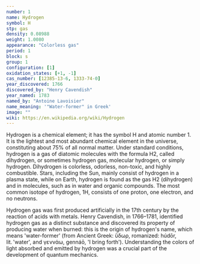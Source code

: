 ```yaml
---
number: 1
name: Hydrogen
symbol: H
stp: gas
density: 0.08988
weight: 1.0080
appearance: "Colorless gas"
period: 1
block: s
group: 1
configuration: [1]
oxidation_states: [+1, -1]
cas_number: [12385-13-6, 1333-74-0]
year_discovered: 1766
discovered_by: "Henry Cavendish"
year_named: 1783
named_by: "Antoine Lavoisier"
name_meaning: '"Water-former" in Greek'
image: ""
wiki: https://en.wikipedia.org/wiki/Hydrogen
---
```


Hydrogen is a chemical element; it has the symbol H and atomic number 1. It is the lightest and most abundant chemical element in the universe, constituting about 75% of all normal matter. Under standard conditions, hydrogen is a gas of diatomic molecules with the formula H2, called dihydrogen, or sometimes hydrogen gas, molecular hydrogen, or simply hydrogen. Dihydrogen is colorless, odorless, non-toxic, and highly combustible. Stars, including the Sun, mainly consist of hydrogen in a plasma state, while on Earth, hydrogen is found as the gas H2 (dihydrogen) and in molecules, such as in water and organic compounds. The most common isotope of hydrogen, 1H, consists of one proton, one electron, and no neutrons.

Hydrogen gas was first produced artificially in the 17th century by the reaction of acids with metals. Henry Cavendish, in 1766–1781, identified hydrogen gas as a distinct substance and discovered its property of producing water when burned: this is the origin of hydrogen's name, which means 'water-former' (from Ancient Greek: ὕδωρ, romanized: húdōr, lit. 'water', and γεννάω, gennáō, 'I bring forth'). Understanding the colors of light absorbed and emitted by hydrogen was a crucial part of the development of quantum mechanics.
